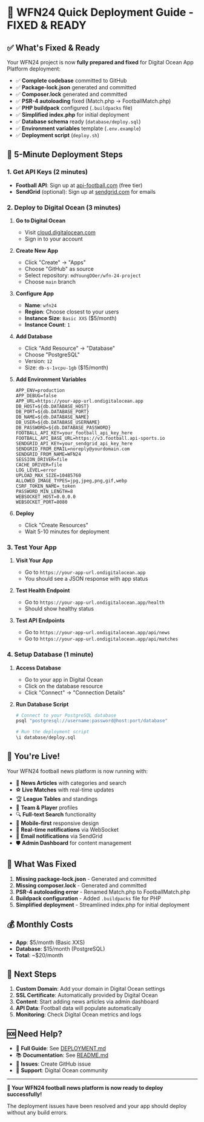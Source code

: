 # 🚀 WFN24 Quick Deployment Guide - FIXED & READY

## ✅ What's Fixed & Ready

Your WFN24 project is now **fully prepared and fixed** for Digital Ocean App Platform deployment:

- ✅ **Complete codebase** committed to GitHub
- ✅ **Package-lock.json** generated and committed
- ✅ **Composer.lock** generated and committed
- ✅ **PSR-4 autoloading** fixed (Match.php → FootballMatch.php)
- ✅ **PHP buildpack** configured (`.buildpacks` file)
- ✅ **Simplified index.php** for initial deployment
- ✅ **Database schema** ready (`database/deploy.sql`)
- ✅ **Environment variables** template (`.env.example`)
- ✅ **Deployment script** (`deploy.sh`)

## 🎯 5-Minute Deployment Steps

### 1. Get API Keys (2 minutes)
- **Football API**: Sign up at [api-football.com](https://www.api-football.com) (free tier)
- **SendGrid** (optional): Sign up at [sendgrid.com](https://sendgrid.com) for emails

### 2. Deploy to Digital Ocean (3 minutes)

1. **Go to Digital Ocean**
   - Visit [cloud.digitalocean.com](https://cloud.digitalocean.com)
   - Sign in to your account

2. **Create New App**
   - Click "Create" → "Apps"
   - Choose "GitHub" as source
   - Select repository: `mdYoungDOer/wfn-24-project`
   - Choose `main` branch

3. **Configure App**
   - **Name**: `wfn24`
   - **Region**: Choose closest to your users
   - **Instance Size**: `Basic XXS` ($5/month)
   - **Instance Count**: `1`

4. **Add Database**
   - Click "Add Resource" → "Database"
   - Choose "PostgreSQL"
   - Version: `12`
   - Size: `db-s-1vcpu-1gb` ($15/month)

5. **Add Environment Variables**
   ```
   APP_ENV=production
   APP_DEBUG=false
   APP_URL=https://your-app-url.ondigitalocean.app
   DB_HOST=${db.DATABASE_HOST}
   DB_PORT=${db.DATABASE_PORT}
   DB_NAME=${db.DATABASE_NAME}
   DB_USER=${db.DATABASE_USERNAME}
   DB_PASSWORD=${db.DATABASE_PASSWORD}
   FOOTBALL_API_KEY=your_football_api_key_here
   FOOTBALL_API_BASE_URL=https://v3.football.api-sports.io
   SENDGRID_API_KEY=your_sendgrid_api_key_here
   SENDGRID_FROM_EMAIL=noreply@yourdomain.com
   SENDGRID_FROM_NAME=WFN24
   SESSION_DRIVER=file
   CACHE_DRIVER=file
   LOG_LEVEL=error
   UPLOAD_MAX_SIZE=10485760
   ALLOWED_IMAGE_TYPES=jpg,jpeg,png,gif,webp
   CSRF_TOKEN_NAME=_token
   PASSWORD_MIN_LENGTH=8
   WEBSOCKET_HOST=0.0.0.0
   WEBSOCKET_PORT=8080
   ```

6. **Deploy**
   - Click "Create Resources"
   - Wait 5-10 minutes for deployment

### 3. Test Your App

1. **Visit Your App**
   - Go to `https://your-app-url.ondigitalocean.app`
   - You should see a JSON response with app status

2. **Test Health Endpoint**
   - Go to `https://your-app-url.ondigitalocean.app/health`
   - Should show healthy status

3. **Test API Endpoints**
   - Go to `https://your-app-url.ondigitalocean.app/api/news`
   - Go to `https://your-app-url.ondigitalocean.app/api/matches`

### 4. Setup Database (1 minute)

1. **Access Database**
   - Go to your app in Digital Ocean
   - Click on the database resource
   - Click "Connect" → "Connection Details"

2. **Run Database Script**
   ```bash
   # Connect to your PostgreSQL database
   psql "postgresql://username:password@host:port/database"
   
   # Run the deployment script
   \i database/deploy.sql
   ```

## 🎉 You're Live!

Your WFN24 football news platform is now running with:

- 📰 **News Articles** with categories and search
- ⚽ **Live Matches** with real-time updates
- 🏆 **League Tables** and standings
- 👥 **Team & Player** profiles
- 🔍 **Full-text Search** functionality
- 📱 **Mobile-first** responsive design
- 🔔 **Real-time notifications** via WebSocket
- 📧 **Email notifications** via SendGrid
- 🛡️ **Admin Dashboard** for content management

## 🔧 What Was Fixed

1. **Missing package-lock.json** - Generated and committed
2. **Missing composer.lock** - Generated and committed
3. **PSR-4 autoloading error** - Renamed Match.php to FootballMatch.php
4. **Buildpack configuration** - Added `.buildpacks` file for PHP
5. **Simplified deployment** - Streamlined index.php for initial deployment

## 💰 Monthly Costs

- **App**: $5/month (Basic XXS)
- **Database**: $15/month (PostgreSQL)
- **Total**: ~$20/month

## 🔧 Next Steps

1. **Custom Domain**: Add your domain in Digital Ocean settings
2. **SSL Certificate**: Automatically provided by Digital Ocean
3. **Content**: Start adding news articles via admin dashboard
4. **API Data**: Football data will populate automatically
5. **Monitoring**: Check Digital Ocean metrics and logs

## 🆘 Need Help?

- 📖 **Full Guide**: See [DEPLOYMENT.md](DEPLOYMENT.md)
- 📚 **Documentation**: See [README.md](README.md)
- 🐛 **Issues**: Create GitHub issue
- 💬 **Support**: Digital Ocean community

---

**🎯 Your WFN24 football news platform is now ready to deploy successfully!**

The deployment issues have been resolved and your app should deploy without any build errors.
